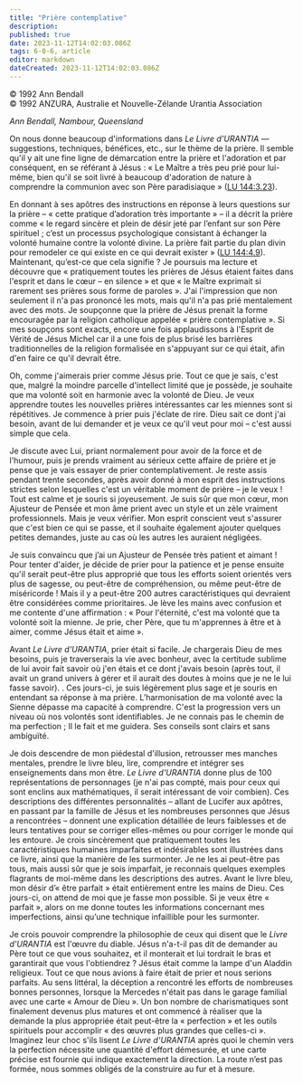 ```yaml
---
title: "Prière contemplative"
description: 
published: true
date: 2023-11-12T14:02:03.086Z
tags: 6-0-6, article
editor: markdown
dateCreated: 2023-11-12T14:02:03.086Z
---
```



<p class="v-card v-sheet theme--light gray lighten-3 px-2 py-1">© 1992 Ann Bendall<br>© 1992 ANZURA, Australie et Nouvelle-Zélande Urantia Association</p>


_Ann Bendall, Nambour, Queensland_

On nous donne beaucoup d'informations dans _Le Livre d'URANTIA_ — suggestions, techniques, bénéfices, etc., sur le thème de la prière. Il semble qu'il y ait une fine ligne de démarcation entre la prière et l'adoration et par conséquent, en se référant à Jésus : « Le Maître a très peu prié pour lui-même, bien qu'il se soit livré à beaucoup d'adoration de nature à comprendre la communion avec son Père paradisiaque » ([LU 144:3.23](/fr/The_Urantia_Book/144#p3_23)).

En donnant à ses apôtres des instructions en réponse à leurs questions sur la prière – « cette pratique d’adoration très importante » – il a décrit la prière comme « le regard sincère et plein de désir jeté par l’enfant sur son Père spirituel ; c’est un processus psychologique consistant à échanger la volonté humaine contre la volonté divine. La prière fait partie du plan divin pour remodeler ce qui existe en ce qui devrait exister » ([LU 144:4.9](/fr/The_Urantia_Book/144#p4_9)). Maintenant, qu’est-ce que cela signifie ? Je poursuis ma lecture et découvre que « pratiquement toutes les prières de Jésus étaient faites dans l'esprit et dans le cœur – en silence » et que « le Maître exprimait si rarement ses prières sous forme de paroles ». J'ai l'impression que non seulement il n'a pas prononcé les mots, mais qu'il n'a pas prié mentalement avec des mots. Je soupçonne que la prière de Jésus prenait la forme encouragée par la religion catholique appelée « prière contemplative ». Si mes soupçons sont exacts, encore une fois applaudissons à l'Esprit de Vérité de Jésus Michel car il a une fois de plus brisé les barrières traditionnelles de la religion formalisée en s'appuyant sur ce qui était, afin d'en faire ce qu'il devrait être.

Oh, comme j'aimerais prier comme Jésus prie. Tout ce que je sais, c'est que, malgré la moindre parcelle d'intellect limité que je possède, je souhaite que ma volonté soit en harmonie avec la volonté de Dieu. Je veux apprendre toutes les nouvelles prières intéressantes car les miennes sont si répétitives. Je commence à prier puis j'éclate de rire. Dieu sait ce dont j'ai besoin, avant de lui demander et je veux ce qu'il veut pour moi – c'est aussi simple que cela.

Je discute avec Lui, priant normalement pour avoir de la force et de l'humour, puis je prends vraiment au sérieux cette affaire de prière et je pense que je vais essayer de prier contemplativement. Je reste assis pendant trente secondes, après avoir donné à mon esprit des instructions strictes selon lesquelles c'est un véritable moment de prière – je le veux ! Tout est calme et je souris si joyeusement. Je suis sûr que mon cœur, mon Ajusteur de Pensée et mon âme prient avec un style et un zèle vraiment professionnels. Mais je veux vérifier. Mon esprit conscient veut s'assurer que c'est bien ce qui se passe, et il souhaite également ajouter quelques petites demandes, juste au cas où les autres les auraient négligées.

Je suis convaincu que j’ai un Ajusteur de Pensée très patient et aimant ! Pour tenter d'aider, je décide de prier pour la patience et je pense ensuite qu'il serait peut-être plus approprié que tous les efforts soient orientés vers plus de sagesse, ou peut-être de compréhension, ou même peut-être de miséricorde ! Mais il y a peut-être 200 autres caractéristiques qui devraient être considérées comme prioritaires. Je lève les mains avec confusion et me contente d'une affirmation : « Pour l'éternité, c'est ma volonté que ta volonté soit la mienne. Je prie, cher Père, que tu m'apprennes à être et à aimer, comme Jésus était et aime ».

Avant _Le Livre d'URANTIA_, prier était si facile. Je chargerais Dieu de mes besoins, puis je traverserais la vie avec bonheur, avec la certitude sublime de lui avoir fait savoir où j'en étais et ce dont j'avais besoin (après tout, il avait un grand univers à gérer et il aurait des doutes à moins que je ne le lui fasse savoir). . Ces jours-ci, je suis légèrement plus sage et je souris en entendant sa réponse à ma prière. L’harmonisation de ma volonté avec la Sienne dépasse ma capacité à comprendre. C'est la progression vers un niveau où nos volontés sont identifiables. Je ne connais pas le chemin de ma perfection ; Il le fait et me guidera. Ses conseils sont clairs et sans ambiguïté.

Je dois descendre de mon piédestal d'illusion, retrousser mes manches mentales, prendre le livre bleu, lire, comprendre et intégrer ses enseignements dans mon être. _Le Livre d'URANTIA_ donne plus de 100 représentations de personnages (je n'ai pas compté, mais pour ceux qui sont enclins aux mathématiques, il serait intéressant de voir combien). Ces descriptions des différentes personnalités – allant de Lucifer aux apôtres, en passant par la famille de Jésus et les nombreuses personnes que Jésus a rencontrées – donnent une explication détaillée de leurs faiblesses et de leurs tentatives pour se corriger elles-mêmes ou pour corriger le monde qui les entoure. Je crois sincèrement que pratiquement toutes les caractéristiques humaines imparfaites et indésirables sont illustrées dans ce livre, ainsi que la manière de les surmonter. Je ne les ai peut-être pas tous, mais aussi sûr que je sois imparfait, je reconnais quelques exemples flagrants de moi-même dans les descriptions des autres. Avant le livre bleu, mon désir d’« être parfait » était entièrement entre les mains de Dieu. Ces jours-ci, on attend de moi que je fasse mon possible. Si je veux être « parfait », alors on me donne toutes les informations concernant mes imperfections, ainsi qu’une technique infaillible pour les surmonter.

Je crois pouvoir comprendre la philosophie de ceux qui disent que le _Livre d'URANTIA_ est l'œuvre du diable. Jésus n'a-t-il pas dit de demander au Père tout ce que vous souhaitez, et il monterait et lui tordrait le bras et garantirait que vous l'obtiendrez ? Jésus était comme la lampe d'un Aladdin religieux. Tout ce que nous avions à faire était de prier et nous serions parfaits. Au sens littéral, la déception a rencontré les efforts de nombreuses bonnes personnes, lorsque la Mercedes n'était pas dans le garage familial avec une carte « Amour de Dieu ». Un bon nombre de charismatiques sont finalement devenus plus matures et ont commencé à réaliser que la demande la plus appropriée était peut-être la « perfection » et les outils spirituels pour accomplir « des œuvres plus grandes que celles-ci ». Imaginez leur choc s'ils lisent _Le Livre d'URANTIA_ après quoi le chemin vers la perfection nécessite une quantité d'effort démesurée, et une carte précise est fournie qui indique exactement la direction. La route n’est pas formée, nous sommes obligés de la construire au fur et à mesure.

